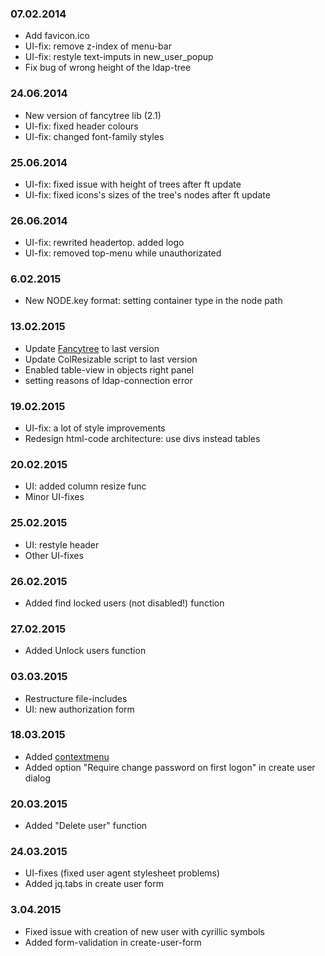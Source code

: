 
### 07.02.2014
* Add favicon.ico
* UI-fix: remove z-index of menu-bar
* UI-fix: restyle text-imputs in new_user_popup
* Fix bug of wrong height of the ldap-tree


### 24.06.2014
* New version of fancytree lib (2.1)
* UI-fix: fixed header colours
* UI-fix: changed font-family styles

### 25.06.2014
* UI-fix: fixed issue with height of trees after ft update
* UI-fix: fixed icons's sizes of the tree's nodes after ft update

### 26.06.2014
* UI-fix: rewrited headertop. added logo
* UI-fix: removed top-menu while unauthorizated

### 6.02.2015
* New NODE.key format: setting container type in the node path

### 13.02.2015
* Update [Fancytree](https://github.com/mar10/fancytree) to last version
* Update ColResizable script to last version
* Enabled table-view in objects right panel
* setting reasons of ldap-connection error 

### 19.02.2015
* UI-fix: a lot of style improvements
* Redesign html-code architecture: use divs instead tables

### 20.02.2015
* UI: added column resize func
* Minor UI-fixes


### 25.02.2015
* UI: restyle header
* Other UI-fixes

### 26.02.2015
* Added find locked users (not disabled!) function 

### 27.02.2015
* Added Unlock users function 

### 03.03.2015
* Restructure file-includes
* UI: new authorization form

### 18.03.2015
* Added [contextmenu](https://github.com/mar10/jquery-ui-contextmenu)
* Added option "Require change password on first logon" in create user dialog

### 20.03.2015
* Added "Delete user" function

### 24.03.2015
* UI-fixes (fixed user agent stylesheet problems)
* Added jq.tabs in create user form

### 3.04.2015
* Fixed issue with creation of new user with cyrillic symbols
* Added form-validation in create-user-form

